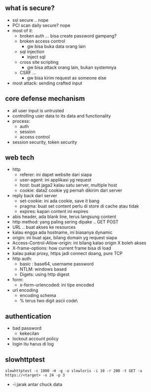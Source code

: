 ## what is secure?
- ssl secure .. nope
- PCI scan daily secure? nope
- most of it:
    - broken auth ... bisa create password gampang?
    - broken access control
        - gw bisa buka data orang lain
    - sql injection
        - inject sql
    - cross site scripting
        - gw bisa attack orang lain, bukan systemnya
    - CSRF ...
        - gw bisa kirim request as someone else
- most attack: sending crafted input

## core defense mechanism
- all user input is untrusted
- controlling user data to its data and functionality
- process:
    - auth
    - session
    - access control
- session security, token security

## web tech
- http
    - referer: ini dapet website dari siapa
    - user-agent: ini applikasi yg request
    - host: buat jaga2 kalau satu server, multiple host
    - cookie: data2 cookie yg pernah dikirim dari server
- reply back dari server
    - set-cookie: ini ada cookie, save it bang
    - pragma: buat set content perlu di store di cache atau tidak
    - expires: kapan content ini expires
- abis header, ada blank line, terus langsung content
- http method: yang paling sering dipake .. GET POST
- URL .. buat akses ke resources
- kalau engga ada hostname, ini biasanya dynamic
- origin: ini buat ajax, bilang domain yg request siapa
- Access-Control-Allow-origin: ini bilang kalao origin X boleh akses
- X-frame-options: how current frame bisa di load
- kalau pakai proxy, https jadi connect doang, pure TCP
- http auth:
    - basic : base64, username password
    - NTLM: windows based 
    - Digets: using http digest
- form: 
    - x-form-urlencoded: ini tipe encoded 
- url encoding
    - encoding schema
    - % terus two digit ascii code\

## authentication
- bad password
    - kekecilan
- lockout account policy
- login itu harus di log

## slowhttptest
```
slowhttptest -c 1000 -H -g -o slowloris -i 10 -r 200 -t GET -u https://<target> -x 24 -p 3
```
- -i jarak antar chuck data






